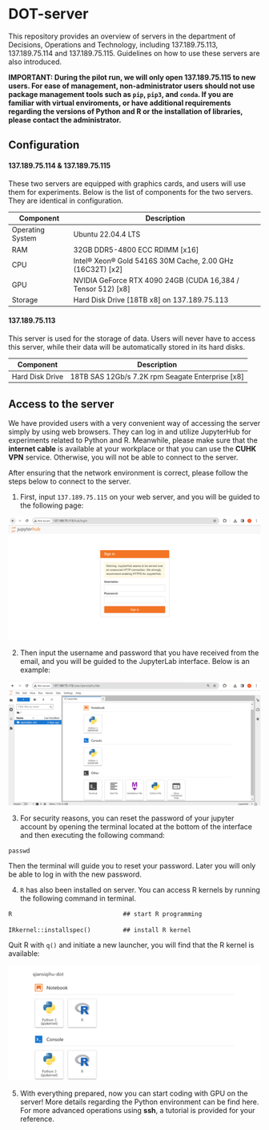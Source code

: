 # DOT-server
This repository provides an overview of servers in the department of Decisions, Operations and Technology, including 137.189.75.113, 137.189.75.114 and 137.189.75.115. Guidelines on how to use these servers are also introduced.

**IMPORTANT: During the pilot run, we will only open 137.189.75.115 to new users. For ease of management, non-administrator users should not use package management tools such as `pip`, `pip3`, and `conda`. If you are familiar with virtual enviroments, or have additional requirements regarding the versions of Python and R or the installation of libraries, please contact the administrator.**

## Configuration

#### 137.189.75.114 & 137.189.75.115
These two servers are equipped with graphics cards, and users will use them for experiments. Below is the list of components for the two servers. They are identical in configuration.

|Component| Description|
|---------|------------|
|Operating System       |Ubuntu 22.04.4 LTS|
|RAM                    |32GB DDR5-4800 ECC RDIMM [x16]|
|CPU|Intel® Xeon® Gold 5416S 30M Cache, 2.00 GHz (16C32T) [x2]|
|GPU|NVIDIA GeForce RTX 4090 24GB (CUDA 16,384 / Tensor 512) [x8]|
|Storage|Hard Disk Drive [18TB x8] on 137.189.75.113|

#### 137.189.75.113
This server is used for the storage of data. Users will never have to access this server, while their data will be automatically stored in its hard disks.

|Component| Description|
|---------|------------|
|Hard Disk Drive|18TB SAS 12Gb/s 7.2K rpm Seagate Enterprise [x8]|


## Access to the server
We have provided users with a very convenient way of accessing the server simply by using web browsers. They can log in and utilize JupyterHub for experiments related to Python and R. Meanwhile, please make sure that the **internet cable** is available at your workplace or that you can use the **CUHK VPN** service. Otherwise, you will not be able to connect to the server. 

After ensuring that the network environment is correct, please follow the steps below to connect to the server.

1. First, input `137.189.75.115` on your web server, and you will be guided to the following page:

![image](https://github.com/QiansiqiHu/DOT-server/blob/main/img/login.png)

2. Then input the username and password that you have received from the email, and you will be guided to the JupyterLab interface. Below is an example:

![image](https://github.com/QiansiqiHu/DOT-server/blob/main/img/jupyterlab.png)

3. For security reasons, you can reset the password of your jupyter account by opening the terminal located at the bottom of the interface and then executing the following command:
```
passwd
```
Then the terminal will guide you to reset your password. Later you will only be able to log in with the new password.

4. `R` has also been installed on server. You can access R kernels by running the following command in terminal.

```
R                               ## start R programming

IRkernel::installspec()         ## install R kernel
```

Quit R with `q()` and initiate a new launcher, you will find that the R kernel is available:

![image](https://github.com/QiansiqiHu/DOT-server/blob/main/img/R_kernel.png)

5. With everything prepared, now you can start coding with GPU on the server! More details regarding the Python environment can be find here. For more advanced operations using **ssh**, a tutorial is provided for your reference.
